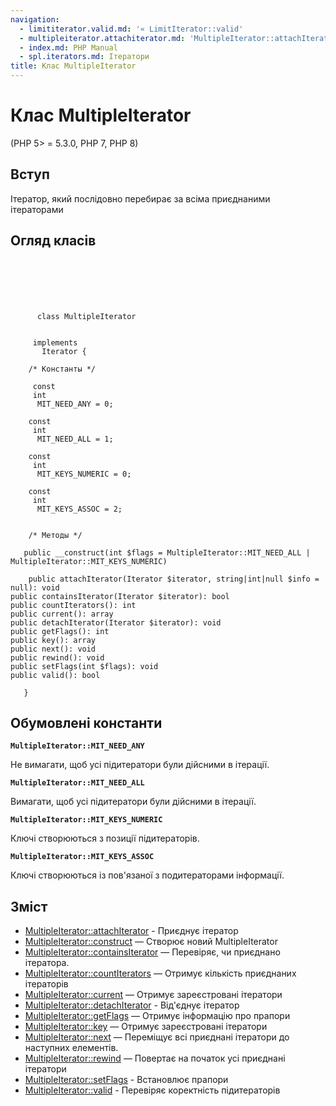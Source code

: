 ```yaml
---
navigation:
  - limititerator.valid.md: '« LimitIterator::valid'
  - multipleiterator.attachiterator.md: 'MultipleIterator::attachIterator »'
  - index.md: PHP Manual
  - spl.iterators.md: Ітератори
title: Клас MultipleIterator
---
```

# Клас MultipleIterator

(PHP 5> = 5.3.0, PHP 7, PHP 8)

## Вступ

Ітератор, який послідовно перебирає за всіма приєднаними ітераторами

## Огляд класів

```classsynopsis

     
    

    
     
      class MultipleIterator
     

     implements 
       Iterator {

    /* Константы */
    
     const
     int
      MIT_NEED_ANY = 0;

    const
     int
      MIT_NEED_ALL = 1;

    const
     int
      MIT_KEYS_NUMERIC = 0;

    const
     int
      MIT_KEYS_ASSOC = 2;


    /* Методы */
    
   public __construct(int $flags = MultipleIterator::MIT_NEED_ALL | MultipleIterator::MIT_KEYS_NUMERIC)

    public attachIterator(Iterator $iterator, string|int|null $info = null): void
public containsIterator(Iterator $iterator): bool
public countIterators(): int
public current(): array
public detachIterator(Iterator $iterator): void
public getFlags(): int
public key(): array
public next(): void
public rewind(): void
public setFlags(int $flags): void
public valid(): bool

   }
```

## Обумовлені константи

**`MultipleIterator::MIT_NEED_ANY`**

Не вимагати, щоб усі підитератори були дійсними в ітерації.

**`MultipleIterator::MIT_NEED_ALL`**

Вимагати, щоб усі підитератори були дійсними в ітерації.

**`MultipleIterator::MIT_KEYS_NUMERIC`**

Ключі створюються з позиції підитераторів.

**`MultipleIterator::MIT_KEYS_ASSOC`**

Ключі створюються із пов'язаної з подитераторами інформації.

## Зміст

-   [MultipleIterator::attachIterator](multipleiterator.attachiterator.md) - Приєднує ітератор
-   [MultipleIterator::construct](multipleiterator.construct.md) — Створює новий MultipleIterator
-   [MultipleIterator::containsIterator](multipleiterator.containsiterator.md) — Перевіряє, чи приєднано ітератора.
-   [MultipleIterator::countIterators](multipleiterator.countiterators.md) — Отримує кількість приєднаних ітераторів
-   [MultipleIterator::current](multipleiterator.current.md) — Отримує зареєстровані ітератори
-   [MultipleIterator::detachIterator](multipleiterator.detachiterator.md) - Від'єднує ітератор
-   [MultipleIterator::getFlags](multipleiterator.getflags.md) — Отримує інформацію про прапори
-   [MultipleIterator::key](multipleiterator.key.md) — Отримує зареєстровані ітератори
-   [MultipleIterator::next](multipleiterator.next.md) — Переміщує всі приєднані ітератори до наступних елементів.
-   [MultipleIterator::rewind](multipleiterator.rewind.md) — Повертає на початок усі приєднані ітератори
-   [MultipleIterator::setFlags](multipleiterator.setflags.md) - Встановлює прапори
-   [MultipleIterator::valid](multipleiterator.valid.md) - Перевіряє коректність підитераторів
